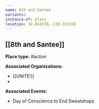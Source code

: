 ```yaml
---
name: 8th and Santee
variants: 
instance-of: place
location: 34.041670,-118.251550
---
```

## [[8th and Santee]]

**Place type:** #action

**Associated Organizations:** 
- [[UNITE!]]
- 

**Associated Events:** 
- Day of Conscience to End Sweatshops